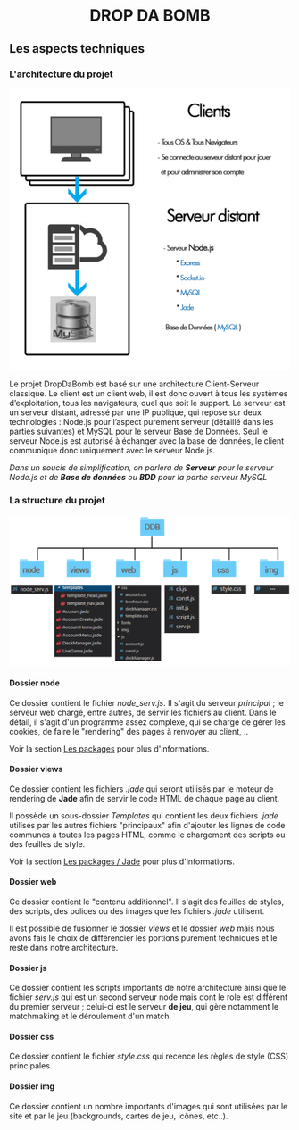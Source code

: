 <h1 align="center"> DROP DA BOMB </h1>

## Les aspects techniques

### L'architecture du projet
<p align="center">
    <img src="Images/structure.png" width="600px"/>
</p>

Le projet DropDaBomb est basé sur une architecture Client-Serveur classique. 
Le client est un client web, il est donc ouvert à tous les systèmes d’exploitation, tous les navigateurs, quel que soit le support. 
Le serveur est un serveur distant, adressé par une IP publique, qui repose sur deux technologies : Node.js pour l’aspect purement serveur (détaillé dans les parties suivantes) et MySQL pour le serveur Base de Données. Seul le serveur Node.js est autorisé à échanger avec la base de données, le client communique donc uniquement avec le serveur Node.js.

*Dans un soucis de simplification, on parlera de **Serveur** pour le serveur Node.js et de **Base de données** ou **BDD** pour la partie serveur MySQL*

### La structure du projet 
 
<p align="center">
    <img src="Images/STRUCTURE_DDB.jpg" width="600px"/>
</p>

#### Dossier **node**

Ce dossier contient le fichier *node_serv.js*. Il s'agit du serveur *principal* ; le serveur web chargé, entre autres, de servir les fichiers au client. Dans le détail, il s'agit d'un programme assez complexe, qui se charge de gérer les cookies, de faire le "rendering" des pages à renvoyer au client, .. 

Voir la section [Les packages](Packages.md) pour plus d'informations. 

#### Dossier **views**

Ce dossier contient les fichiers *.jade* qui seront utilisés par le moteur de rendering de **Jade** afin de servir le code HTML de chaque page au client. 

Il possède un sous-dossier *Templates* qui contient les deux fichiers *.jade* utilisés par les autres fichiers "principaux" afin d'ajouter les lignes de code communes à toutes les pages HTML, comme le chargement des scripts ou des feuilles de style. 

Voir la section [Les packages / Jade](Packages.md#jade) pour plus d'informations.


#### Dossier **web**

Ce dossier contient le "contenu additionnel". Il s'agit des feuilles de styles, des scripts, des polices ou des images que les fichiers *.jade* utilisent. 

Il est possible de fusionner le dossier *views* et le dossier *web* mais nous avons fais le choix de différencier les portions purement techniques et le reste dans notre architecture.

#### Dossier **js**

Ce dossier contient les scripts importants de notre architecture ainsi que le fichier *serv.js* qui est un second serveur node mais dont le role est différent du premier serveur ; celui-ci est le serveur **de jeu**, qui gère notamment le matchmaking et le déroulement d'un match. 

#### Dossier **css**

Ce dossier contient le fichier *style.css* qui recence les règles de style (CSS) principales.


#### Dossier **img**

Ce dossier contient un nombre importants d'images qui sont utilisées par le site et par le jeu (backgrounds, cartes de jeu, icônes, etc..).